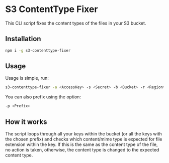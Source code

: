 # S3 ContentType Fixer

This CLI script fixes the content types of the files in your S3 bucket.

## Installation

```sh
npm i -g s3-contenttype-fixer
```

## Usage

Usage is simple, run:
```sh
s3-contenttype-fixer -a <AccessKey> -s <Secret> -b <Bucket> -r <Region>
```

You can also prefix using the option:
```sh
-p <Prefix>
```

## How it works

The script loops through all your keys within the bucket (or all the keys with the chosen prefix) and checks which content/mime type is expected for file extension within the key. If this is the same as the content type of the file, no action is taken, otherwise, the content type is changed to the expected content type.

